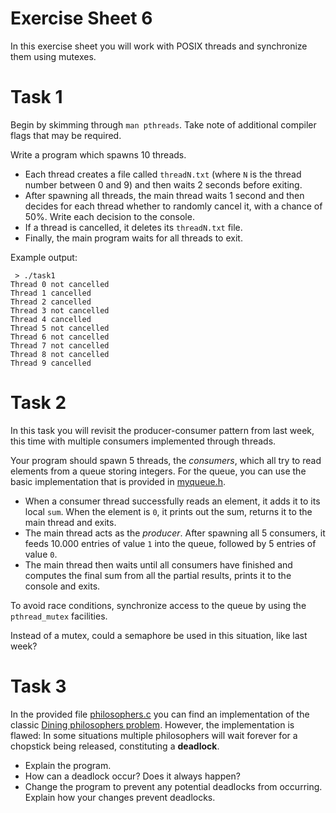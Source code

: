 # Exercise Sheet 6

In this exercise sheet you will work with POSIX threads and synchronize them
using mutexes.

# Task 1

Begin by skimming through `man pthreads`. Take note of additional compiler
flags that may be required.

Write a program which spawns 10 threads.

- Each thread creates a file called `threadN.txt` (where `N` is the thread
  number between 0 and 9) and then waits 2 seconds before exiting.
- After spawning all threads, the main thread waits 1 second and
  then decides for each thread whether to randomly cancel it, with a chance of
  50%. Write each decision to the console.
- If a thread is cancelled, it deletes its `threadN.txt` file.
- Finally, the main program waits for all threads to exit.

Example output:

```
 > ./task1
Thread 0 not cancelled
Thread 1 cancelled
Thread 2 cancelled
Thread 3 not cancelled
Thread 4 cancelled
Thread 5 not cancelled
Thread 6 not cancelled
Thread 7 not cancelled
Thread 8 not cancelled
Thread 9 cancelled
```

# Task 2

In this task you will revisit the producer-consumer pattern from last week,
this time with multiple consumers implemented through threads.

Your program should spawn 5 threads, the _consumers_, which all try to read
elements from a queue storing integers. For the queue, you can use the basic
implementation that is provided in [myqueue.h](myqueue.h).

- When a consumer thread successfully reads an element, it adds it to its
  local `sum`. When the element is `0`, it prints out the sum, returns it
  to the main thread and exits.
- The main thread acts as the _producer_. After spawning all 5 consumers, it
  feeds 10.000 entries of value `1` into the queue, followed by 5 entries of
  value `0`.
- The main thread then waits until all consumers have finished and computes
  the final sum from all the partial results, prints it to the console and
  exits.

To avoid race conditions, synchronize access to the queue by using the
`pthread_mutex` facilities.

Instead of a mutex, could a semaphore be used in this situation, like last
week?

# Task 3

In the provided file [philosophers.c](philosophers.c) you can find an
implementation of the classic
[Dining philosophers problem](https://en.wikipedia.org/wiki/Dining_philosophers_problem).
However, the implementation is flawed: In some situations multiple philosophers
will wait forever for a chopstick being released, constituting a
**deadlock**.

- Explain the program.
- How can a deadlock occur? Does it always happen?
- Change the program to prevent any potential deadlocks from occurring.
  Explain how your changes prevent deadlocks.
